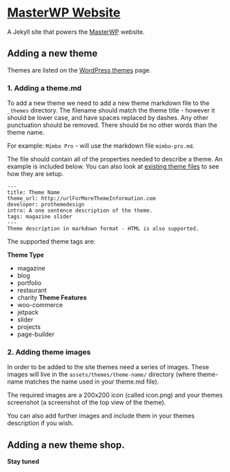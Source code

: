 # [MasterWP Website](https://masterwp.co)

A Jekyll site that powers the [MasterWP](https://masterwp.co) website.

## Adding a new theme

Themes are listed on the [WordPress themes](https://masterwp.co/wordpress-themes/) page.

### 1. Adding a theme.md

To add a new theme we need to add a new theme markdown file to the `_themes` directory. The filename should match the theme title - however it should be lower case, and have spaces replaced by dashes. Any other punctuation should be removed. There should be no other words than the theme name.

For example: `Mimbo Pro` - will use the markdown file `mimbo-pro.md`.

The file should contain all of the properties needed to describe a theme. An example is included below. You can also look at [existing theme files](https://github.com/BinaryMoon/MasterWP/tree/master/_themes) to see how they are setup.

```
---
title: Theme Name
theme_url: http://urlForMoreThemeInformation.com
developer: prothemedesign
intro: A one sentence description of the theme.
tags: magazine slider
---
Theme description in markdown format - HTML is also supported.
```

The supported theme tags are:

**Theme Type**
* magazine
* blog
* portfolio
* restaurant
* charity
**Theme Features**
* woo-commerce
* jetpack
* slider
* projects
* page-builder

### 2. Adding theme images

In order to be added to the site themes need a series of images. These images will live in the `assets/themes/theme-name/` directory (where theme-name matches the name used in your theme.md file).

The required images are a 200x200 icon (called icon.png) and your themes screenshot (a screenshot of the top view of the theme).

You can also add further images and include them in your themes description if you wish.

## Adding a new theme shop.

**Stay tuned**
